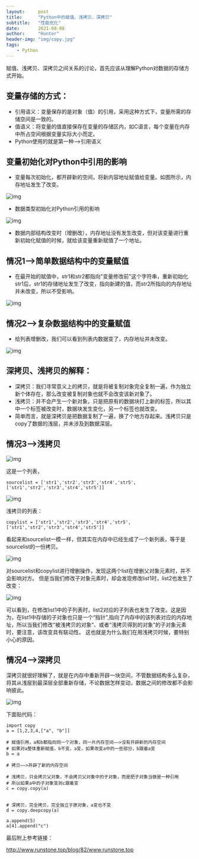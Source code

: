 ```yaml
---
layout:     post
title:      "Python中的赋值、浅拷贝、深拷贝"
subtitle:   "性能优化"
date:       2021-08-08
author:     "Hunter"
header-img: "img/copy.jpg"
tags:
    - Python
---
```

赋值、浅拷贝、深拷贝之间关系的讨论，首先应该从理解Python对数据的存储方式开始。

## 变量存储的方式：

- 引用语义：变量保存的是对象（值）的引用，采用这种方式下，变量所需的存储空间是一致的。
- 值语义：将变量的值直接保存在变量的存储区内，如C语言，每个变量在内存中所占空间根据变量实际大小而定。
- Python使用的就是第一种——>引用语义

## 变量初始化对Python中引用的影响

- 变量每次初始化，都开辟新的空间，将新内容地址赋值给变量。如图所示，内存地址发生了改变。

![img](https://pic2.zhimg.com/v2-8818937e16aeaedc2371094867ee18a5_b.jpg)

- 数据类型初始化对Python引用的影响

![img](https://pic2.zhimg.com/v2-3d8e67ae849bc6bc183501d7def6b525_b.jpg)

- 数据内部结构改变时（增删改），内存地址没有发生改变，但对该变量进行重新初始化赋值的时候，就给该变量重新赋值了一个地址。

## 情况1——>简单数据结构中的变量赋值

- 在最开始的赋值中，str1和str2都指向"变量修改前"这个字符串，重新初始化str1后，str1的存储地址发生了改变，指向新建的值，而str2所指向的内存地址并未改变，所以不受影响。

![img](https://pic2.zhimg.com/v2-cc465fd68e8afb771e2193b78d476319_b.jpg)

##  情况2——>复杂数据结构中的变量赋值

- 给列表增删改，我们可以看到列表内数据变了，内存地址并未改变。

![img](https://pic4.zhimg.com/v2-1e1484256b299736ebf92bb7deb8d603_b.jpg)

## 深拷贝、浅拷贝的解释：

- 深拷贝：我们寻常意义上的拷贝，就是将被复制对象完全复制一遍，作为独立新个体存在，那么改变被复制对象也就不会改变该新对象了。
- 浅拷贝：并不会产生一个新对象，只是把原有的数据块打上新的标签，所以其中一个标签被改变时，数据块发生变化，另一个标签也就改变。
- 简单而言，就是深拷贝是把数据复制了一遍，换了个地方存起来。浅拷贝只是copy了数据的浅层，并未涉及到数据深层。

## 情况3——>浅拷贝  

![img](https://pic2.zhimg.com/v2-3ca4b6138679ddcbf63a6ff1c2e25901_b.jpg)

 这是一个列表，

```
sourcelist = ['str1','str2','str3','str4','str5',['str1','str2','str3','str4','str5']]
```

![img](https://pic1.zhimg.com/v2-4d4adc6d691b12a955fe90da9f4dfffc_b.jpg)

浅拷贝的列表：

```
copylist = ['str1','str2','str3','str4','str5',['str1','str2','str3','str4','str5']]
```

看起来和sourcelist一模一样，但其实在内存中已经生成了一个新列表，等于是sourcelist的一份拷贝。

![img](https://pic4.zhimg.com/v2-687c60743968e0a457bb4e9cb0a12a83_b.jpg)

对sourcelist和copylist进行增删操作，发现这两个list在增删父对象元素时，并不会影响对方。 但是当我们修改子对象元素时，却会发现修改list1时，list2也发生了改变：

![img](https://pic2.zhimg.com/v2-83139028d5bf20d89f1cff01e3274b45_b.jpg)

可以看到，在修改list1中的子列表时，list2对应的子列表也发生了改变。这是因为，在list1中存储的子对象也只是一个“指针”,指向了内存中的该列表对应的内存地址，所以当我们修改“被浅拷贝的对象“、或者“浅拷贝得到的对象”的子对象元素时，要注意，该改变具有联动性。 这也就是为什么我们在用浅拷贝时候，要特别小心的原因。

##  情况4——>深拷贝

 深拷贝就很好理解了，就是在内存中重新开辟一块空间，不管数据结构多么复杂，将其从浅层到最深层全部重新存储，不论数据怎样变动，数据之间的修改都不会影响彼此。

![img](https://pic4.zhimg.com/v2-84b2e11c3a56e10ad055180617e828a3_b.jpg)

 下面贴代码：

```
import copy
a = [1,2,3,4,["a", "b"]]

# 赋值引用，a和b都指向同一个对象，同一片内存空间——>没有开辟新的内存空间
# 如果对a整体重新赋值，b不变，a变，如果改变a中的一些部分，b跟着a变
b = a

# 拷贝——>开辟了新的内存空间

# 浅拷贝，只会拷贝父对象，不会拷贝父对象中的子对象，而是把子对象当做是一种引用
# 所以如果a中的子对象变则c跟着变
c = copy.copy(a)


# 深拷贝，完全拷贝，完全独立于原对象，a变也不变
d = copy.deepcopy(a)

a.append(5)
a[4].append("c")
```

最后附上参考链接：

http://www.runstone.top/blog/82/www.runstone.top